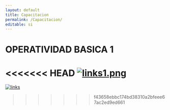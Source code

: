 ```yaml
---
layout: default
title: Capacitacion
permalink: /Capacitacion/
editable: si
---
```


# OPERATIVIDAD BASICA 1

<<<<<<< HEAD
[![links1.png](https://oasiserp-my.sharepoint.com/personal/martha_velasquez_oasiscom_com/_layouts/15/guestaccess.aspx?docid=107e08b0c42d44340866dc18f82a0670f&authkey=Ae87TUB6ptoSM1zEewv0KMc)](https://www.youtube.com/watch?v=TFgIEBF_pqI)
=======
[![links](https://oasiserp-my.sharepoint.com/personal/daniela_martinez_oasiscom_com/_layouts/15/guestaccess.aspx?docid=15a6ef2c9ef1a46faa1bf20a1a5640d01&authkey=AVQKc5K9kY5WyBnwwTS9f10)](https://www.youtube.com/watch?v=TFgIEBF_pqI)
>>>>>>> f43658ebbc174bd38310a2bfeee67ac2ed9ed661









